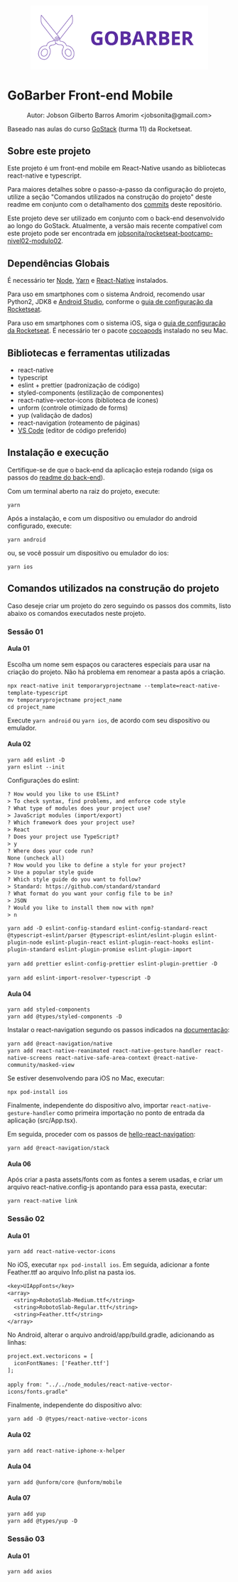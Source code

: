 <p align="center"><img alt="Logotipo do Projeto" title="GoBarber" src=".github/logo.svg" width="400px" /></p>

# GoBarber Front-end Mobile

<p align="center">Autor: Jobson Gilberto Barros Amorim &lt;jobsonita@gmail.com&gt;</p>

Baseado nas aulas do curso [GoStack](https://rocketseat.com.br/gostack) (turma 11) da Rocketseat.

## Sobre este projeto

Este projeto é um front-end mobile em React-Native usando as bibliotecas react-native e typescript.

Para maiores detalhes sobre o passo-a-passo da configuração do projeto, utilize a seção "Comandos utilizados na construção do projeto" deste readme em conjunto com o detalhamento dos [commits](https://github.com/jobsonita/rocketseat-bootcamp-nivel03-modulo03/commits/master) deste repositório.

Este projeto deve ser utilizado em conjunto com o back-end desenvolvido ao longo do GoStack. Atualmente, a versão mais recente compatível com este projeto pode ser encontrada em [jobsonita/rocketseat-bootcamp-nivel02-modulo02](https://github.com/jobsonita/rocketseat-bootcamp-nivel02-modulo02/tree/699df6e5a57c7e9d9013318d06fb108ec91a83d1).

## Dependências Globais

É necessário ter [Node](https://github.com/nvm-sh/nvm), [Yarn](https://yarnpkg.com) e [React-Native](https://reactnative.dev) instalados.

Para uso em smartphones com o sistema Android, recomendo usar Python2, JDK8 e [Android Studio](https://developer.android.com/studio), conforme o [guia de configuração da Rocketseat](https://react-native.rocketseat.dev).

Para uso em smartphones com o sistema iOS, siga o [guia de configuração da Rocketseat](https://react-native.rocketseat.dev). É necessário ter o pacote [cocoapods](https://cocoapods.org) instalado no seu Mac.

## Bibliotecas e ferramentas utilizadas

- react-native
- typescript
- eslint + prettier (padronização de código)
- styled-components (estilização de componentes)
- react-native-vector-icons (biblioteca de ícones)
- unform (controle otimizado de forms)
- yup (validação de dados)
- react-navigation (roteamento de páginas)
- [VS Code](https://code.visualstudio.com) (editor de código preferido)

## Instalação e execução

Certifique-se de que o back-end da aplicação esteja rodando (siga os passos do [readme do back-end](https://github.com/jobsonita/rocketseat-bootcamp-nivel02-modulo02/blob/nivel03modulo02/readme.md)).

Com um terminal aberto na raiz do projeto, execute:

```
yarn
```

Após a instalação, e com um dispositivo ou emulador do android configurado, execute:

```
yarn android
```

ou, se você possuir um dispositivo ou emulador do ios:

```
yarn ios
```

## Comandos utilizados na construção do projeto

Caso deseje criar um projeto do zero seguindo os passos dos commits, listo abaixo os comandos executados neste projeto.

### Sessão 01

#### Aula 01

Escolha um nome sem espaços ou caracteres especiais para usar na criação do projeto.
Não há problema em renomear a pasta após a criação.

```
npx react-native init temporaryprojectname --template=react-native-template-typescript
mv temporaryprojectname project_name
cd project_name
```

Execute `yarn android` ou `yarn ios`, de acordo com seu dispositivo ou emulador.

#### Aula 02

```
yarn add eslint -D
yarn eslint --init
```

Configurações do eslint:

```
? How would you like to use ESLint?
> To check syntax, find problems, and enforce code style
? What type of modules does your project use?
> JavaScript modules (import/export)
? Which framework does your project use?
> React
? Does your project use TypeScript?
> y
? Where does your code run?
None (uncheck all)
? How would you like to define a style for your project?
> Use a popular style guide
? Which style guide do you want to follow?
> Standard: https://github.com/standard/standard
? What format do you want your config file to be in?
> JSON
? Would you like to install them now with npm?
> n
```

```
yarn add -D eslint-config-standard eslint-config-standard-react @typescript-eslint/parser @typescript-eslint/eslint-plugin eslint-plugin-node eslint-plugin-react eslint-plugin-react-hooks eslint-plugin-standard eslint-plugin-promise eslint-plugin-import

yarn add prettier eslint-config-prettier eslint-plugin-prettier -D

yarn add eslint-import-resolver-typescript -D
```

#### Aula 04

```
yarn add styled-components
yarn add @types/styled-components -D
```

Instalar o react-navigation segundo os passos indicados na [documentação](https://reactnavigation.org/docs/getting-started/):

```
yarn add @react-navigation/native
yarn add react-native-reanimated react-native-gesture-handler react-native-screens react-native-safe-area-context @react-native-community/masked-view
```

Se estiver desenvolvendo para iOS no Mac, executar:

```
npx pod-install ios
```

Finalmente, independente do dispositivo alvo, importar `react-native-gesture-handler` como primeira importação no ponto de entrada da aplicação (src/App.tsx).

Em seguida, proceder com os passos de [hello-react-navigation](https://reactnavigation.org/docs/hello-react-navigation):

```
yarn add @react-navigation/stack
```

#### Aula 06

Após criar a pasta assets/fonts com as fontes a serem usadas, e criar um arquivo react-native.config-js apontando para essa pasta, executar:

```
yarn react-native link
```

### Sessão 02

#### Aula 01

```
yarn add react-native-vector-icons
```

No iOS, executar `npx pod-install ios`. Em seguida, adicionar a fonte Feather.ttf ao arquivo Info.plist na pasta ios.

```
<key>UIAppFonts</key>
<array>
  <string>RobotoSlab-Medium.ttf</string>
  <string>RobotoSlab-Regular.ttf</string>
  <string>Feather.ttf</string>
</array>
```

No Android, alterar o arquivo android/app/build.gradle, adicionando as linhas:

```
project.ext.vectoricons = [
  iconFontNames: ['Feather.ttf']
];

apply from: "../../node_modules/react-native-vector-icons/fonts.gradle"
```

Finalmente, independente do dispositivo alvo:

```
yarn add -D @types/react-native-vector-icons
```

#### Aula 02

```
yarn add react-native-iphone-x-helper
```

#### Aula 04

```
yarn add @unform/core @unform/mobile
```

#### Aula 07

```
yarn add yup
yarn add @types/yup -D
```

### Sessão 03

#### Aula 01

```
yarn add axios
```

